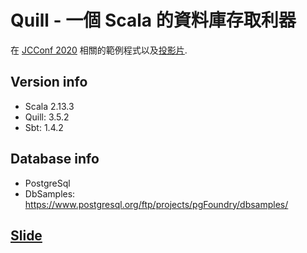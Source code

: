 # Quill - 一個 Scala 的資料庫存取利器

在 [JCConf 2020](https://jcconf.tw/2020/) 相關的範例程式以及[投影片](jcconf2020-quill.pdf).

## Version info

* Scala 2.13.3
* Quill: 3.5.2
* Sbt: 1.4.2

## Database info

* PostgreSql
* DbSamples: https://www.postgresql.org/ftp/projects/pgFoundry/dbsamples/

## [Slide](jcconf2020-quill.pdf)